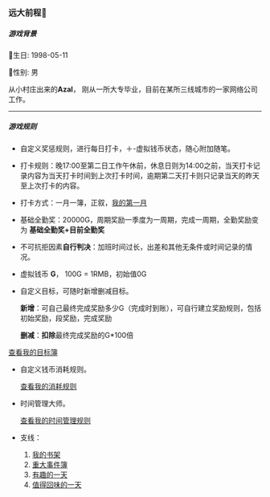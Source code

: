 ### 远大前程🌈



##### 游戏背景


🎂生日: 1998-05-11

👨性别: 男




从小村庄出来的**Azal**， 刚从一所大专毕业，目前在某所三线城市的一家网络公司工作。

------



##### 游戏规则

-  自定义奖惩规则，进行每日打卡，＋-虚拟钱币状态，随心附加随笔。

-  打卡规则：晚17:00至第二日工作午休前，休息日则为14:00之前，当天打卡记录内容为当天打卡时间到上次打卡时间，逾期第二天打卡则只记录当天的昨天至上次打卡的内容。

-  打卡方式：一月一簿，正叙，[我的第一月](/MYLIFE/2020-06.md) 

-  基础全勤奖：20000G，周期奖励一季度为一周期，完成一周期，全勤奖励变为 **基础全勤奖+目前全勤奖**

-  不可抗拒因素**自行判决**：加班时间过长，出差和其他无条件或时间记录的情况。

-  虚拟钱币 **G**， 100G = 1RMB，初始值0G

-  自定义目标，可随时新增删减目标。

   **新增**：可自己最终完成奖励多少G（完成时到账），可自行建立奖励规则，包括初始奖励，段奖励，完成奖励

   **删减**：**扣除**最终完成奖励的G*100倍

  [查看我的目标簿](Goals.md)

- 自定义钱币消耗规则。

  [查看我的消耗规则](Consume.md)

- 时间管理大师。

  [查看我的时间管理规则](WorkAndRest.md)

- 支线：

  1. [我的书架](Bookshelf.md) 
  2. [重大事件簿]()
  3. [有趣的一天]()
  4. [值得回味的一天]()

















